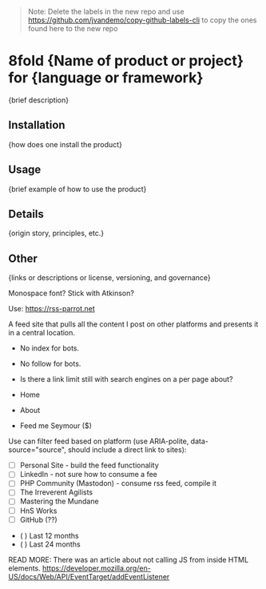 > Note: Delete the labels in the new repo and use https://github.com/jvandemo/copy-github-labels-cli to copy the ones found here to the new repo

# 8fold {Name of product or project} for {language or framework}

{brief description}

## Installation

{how does one install the product}

## Usage

{brief example of how to use the product}

## Details

{origin story, principles, etc.}

## Other

{links or descriptions or license, versioning, and governance}

Monospace font? Stick with Atkinson?

Use: https://rss-parrot.net

A feed site that pulls all the content I post on other platforms and presents it in a central location.

- No index for bots.
- No follow for bots.
- Is there a link limit still with search engines on a per page about?

- Home
- About
- Feed me Seymour ($)

Use can filter feed based on platform (use ARIA-polite, data-source="source", should include a direct link to sites):

- [ ] Personal Site - build the feed functionality
- [ ] LinkedIn - not sure how to consume a fee
- [ ] PHP Community (Mastodon) - consume rss feed, compile it
- [ ] The Irreverent Agilists
- [ ] Mastering the Mundane
- [ ] HnS Works
- [ ] GitHub (??)

- ( ) Last 12 months
- ( ) Last 24 months

READ MORE: There was an article about not calling JS from inside HTML elements. https://developer.mozilla.org/en-US/docs/Web/API/EventTarget/addEventListener